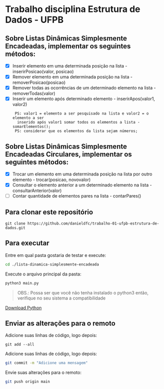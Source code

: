 # Trabalho disciplina Estrutura de Dados - UFPB

## Sobre Listas Dinâmicas Simplesmente Encadeadas, implementar os seguintes métodos: 

  - [x] Inserir elemento em uma determinada posição na lista - inserirPosicao(valor, posicao)
  - [x] Remover elemento em uma determinada posição na lista - removerPosicao(posicao)
  - [x] Remover todas as ocorrências de um determinado elemento na lista - removerTodas(valor)
  - [x] Inserir um elemento após determinado elemento - inserirApos(valor1, valor2)
    ```
     PS: valor1 = elemento a ser pesquisado na lista e valor2 = o elemento a ser
      inserido após valor1 somar todos os elementos a lista - somarElementos();
     PS: considerar que os elementos da lista sejam números;
    ```

## Sobre Listas Dinâmicas Simplesmente Encadeadas Circulares, implementar os seguintes métodos:

  - [x] Trocar um elemento em uma determinada posição na lista por outro elemento - trocar(posicao, novovalor)
  - [x] Consultar o elemento anterior a um determinado elemento na lista - consultarAnterior(valor)
  - [ ] Contar quantidade de elementos pares na lista - contarPares()

## Para clonar este repositório

```
git clone https://github.com/danieldfc/trabalho-01-ufpb-estrutura-de-dados.git
```

## Para executar

Entre em qual pasta gostaria de testar e execute:
```sh
cd ./lista-dinamica-simplesmente-encadeada
```

Execute o arquivo principal da pasta:
```sh
python3 main.py
```

> OBS.: Possa ser que você não tenha instalado o python3 então, verifique no seu sistema a compatibilidade

[Download Python](https://www.python.org/downloads/)

## Enviar as alterações para o remoto

Adicione suas linhas de código, logo depois:

```
git add --all
```

Adicione suas linhas de código, logo depois:

```sh
git commit -m "Adicione uma mensagem"
```

Envie suas alterações para o remoto:

```sh
git push origin main
```
